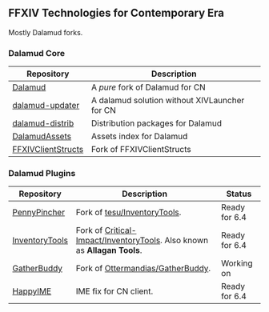 ## FFXIV Technologies for Contemporary Era

Mostly Dalamud forks.

### Dalamud Core

Repository|Description
---|---
[Dalamud](https://github.com/ReiwaTech/Dalamud)|A _pure_ fork of Dalamud for CN
[dalamud-updater](https://github.com/ReiwaTech/dalamud-updater)|A dalamud solution without XIVLauncher for CN
[dalamud-distrib](https://github.com/ReiwaTech/dalamud-distrib)|Distribution packages for Dalamud
[DalamudAssets](https://github.com/ReiwaTech/DalamudAssets)|Assets index for Dalamud
[FFXIVClientStructs](https://github.com/ReiwaTech/FFXIVClientStructs)|Fork of FFXIVClientStructs

### Dalamud Plugins

Repository|Description|Status
---|---|---
[PennyPincher](https://github.com/ReiwaTech/PennyPincher)|Fork of [tesu/InventoryTools](https://github.com/tesu/PennyPincher).| Ready for 6.4
[InventoryTools](https://github.com/ReiwaTech/InventoryTools)|Fork of [Critical-Impact/InventoryTools](https://github.com/Critical-Impact/InventoryTools). Also known as __Allagan Tools__.| Ready for 6.4
[GatherBuddy](https://github.com/ReiwaTech/GatherBuddy)|Fork of [Ottermandias/GatherBuddy](https://github.com/Ottermandias/GatherBuddy).| Working on
[HappyIME](https://github.com/ReiwaTech/HappyIME)|IME fix for CN client.| Ready for 6.4
